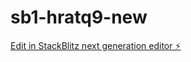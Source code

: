 # sb1-hratq9-new

[Edit in StackBlitz next generation editor ⚡️](https://stackblitz.com/~/github.com/Bcodes2324/sb1-hratq9-new)